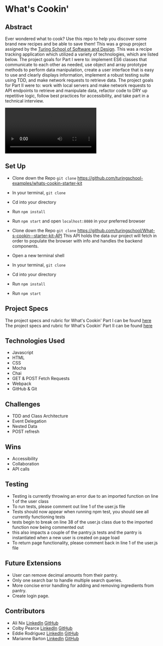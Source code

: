 # What's Cookin'

## Abstract
Ever wondered what to cook? Use this repo to help you discover some brand new recipes and be able to save them! This was a group project assigned by the [Turing School of Software and Design](https://turing.edu/). This was a recipe tracking application which utilized a variety of technologies, which are listed below. The project goals for Part I were to: implement ES6 classes that communicate to each other as needed, use object and array prototype methods to perform data manipulation, create a user interface that is easy to use and clearly displays information, implement a robust testing suite using TDD, and make network requests to retrieve data. The project goals for Part II were to: work with local servers and make network requests to API endpoints to retrieve and manipulate data, refactor code to DRY up repetitive logic, follow best practices for accessibility, and take part in a technical interview.

![What's Cookin' mov](https://user-images.githubusercontent.com/28677929/182286365-33828a29-f8a4-4bd4-8f24-950866cb2a5a.mov)

## Set Up
- Clone down the Repo `git clone` https://github.com/turingschool-examples/whats-cookin-starter-kit
- In your terminal, `git clone`
- Cd into your directory
- Run `npm install`
- Run `npm start` and open `localhost:8080` in your preferred browser

- Clone down the Repo `git clone` https://github.com/turingschool/What-s-cookin--starter-kit-API
  This API holds the data our project will fetch in order to populate the browser with info and handles the backend components.
- Open a new terminal shell
- In your terminal, `git clone`
- Cd into your directory
- Run `npm install`
- Run `npm start`

## Project Specs
The project specs and rubric for What's Cookin' Part I can be found [here](https://frontend.turing.edu/projects/whats-cookin-part-one.html)
The project specs and rubric for What's Cookin' Part II can be found [here](https://frontend.turing.edu/projects/whats-cookin-part-two.html)

## Technologies Used
- Javascript
- HTML
- CSS
- Mocha
- Chai
- GET & POST Fetch Requests
- Webpack
- GitHub & Git

## Challenges
- TDD and Class Architecture
- Event Delegation
- Nested Data
- POST refresh

## Wins
- Accessibility
- Collaboration
- API calls

## Testing
- Testing is currently throwing an error due to an imported function on line 1 of the user class
- To run tests, please comment out line 1 of the user.js file
- Tests should now appear when running npm test, you should see all currently functioning tests
- tests begin to break on line 38 of the user.js class due to the imported function now being commented out
- this also impacts a couple of the pantry.js tests and the pantry is instantiated when a new user is created on page load
- To return page functionality, please comment back in line 1 of the user.js file

## Future Extensions
- User can remove decimal amounts from their pantry.
- Only one search bar to handle multiple search queries.
- More concise error handling for adding and removing ingredients from pantry.
- Create login page.

## Contributors
- Ali Nix [LinkedIn](https://www.linkedin.com/in/ali-nix-38b9b9126/) [GitHub](https://github.com/alinix1)
- Colby Pearce [LinkedIn](https://www.linkedin.com/in/colby-pearce1/) [GitHub](https://github.com/Crpearce/whats-cookin)
- Eddie Rodriguez [LinkedIn](https://www.linkedin.com/in/edward-rodriguez-1b497423b/) [GitHub](https://github.com/edjrodriguez)
- Marianne Barton [LinkedIn](https://www.linkedin.com/in/marianne-barton-1307/) [GitHub](https://github.com/mhbarton)
